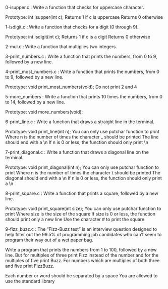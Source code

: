 0-isupper.c : Write a function that checks for uppercase character.

Prototype: int isupper(int c);
Returns 1 if c is uppercase
Returns 0 otherwise

1-isdigit.c : Write a function that checks for a digit (0 through 9).

Prototype: int isdigit(int c);
Returns 1 if c is a digit
Returns 0 otherwise

2-mul.c : Write a function that multiplies two integers.

3-print_numbers.c : Write a function that prints the numbers, from 0 to 9, followed by a new line.

4-print_most_numbers.c : Write a function that prints the numbers, from 0 to 9, followed by a new line.

Prototype: void print_most_numbers(void);
Do not print 2 and 4

5-more_numbers : Write a function that prints 10 times the numbers, from 0 to 14, followed by a new line.

Prototype: void more_numbers(void);

6-print_line.c : Write a function that draws a straight line in the terminal.

Prototype: void print_line(int n);
You can only use putchar function to print
Where n is the number of times the character _ should be printed
The line should end with a \n
If n is 0 or less, the function should only print \n

7-print_diagonal.c : Write a function that draws a diagonal line on the terminal.

Prototype: void print_diagonal(int n);
You can only use putchar function to print
Where n is the number of times the character \ should be printed
The diagonal should end with a \n
If n is 0 or less, the function should only print a \n

8-print_square.c : Write a function that prints a square, followed by a new line.

Prototype: void print_square(int size);
You can only use putchar function to print
Where size is the size of the square
If size is 0 or less, the function should print only a new line
Use the character # to print the square

9-fizz_buzz.c : The “Fizz-Buzz test” is an interview question designed to help filter out the 99.5% of programming job candidates who can’t seem to program their way out of a wet paper bag.

Write a program that prints the numbers from 1 to 100, followed by a new line. But for multiples of three print Fizz instead of the number and for the multiples of five print Buzz. For numbers which are multiples of both three and five print FizzBuzz.

Each number or word should be separated by a space
You are allowed to use the standard library
